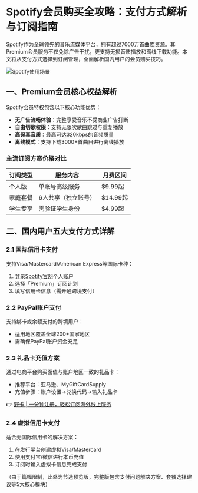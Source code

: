 # Spotify会员购买全攻略：支付方式解析与订阅指南

Spotify作为全球领先的音乐流媒体平台，拥有超过7000万首曲库资源。其Premium会员服务不仅免除广告干扰，更支持无损音质播放和离线下载功能。本文将从支付方式选择到订阅管理，全面解析国内用户的会员购买技巧。

![Spotify使用场景](https://via.placeholder.com/800x400)

## 一、Premium会员核心权益解析
Spotify会员特权包含以下核心功能优势：
- **无广告流畅体验**：完整享受音乐不受商业广告打断
- **自由切歌权限**：支持无限次歌曲跳过与重复播放
- **高保真音质**：最高可达320kbps的音频质量
- **离线模式**：支持下载3000+首曲目进行离线播放

### 主流订阅方案价格对比
| 订阅类型   | 服务内容          | 月费区间      |
|------------|-------------------|---------------|
| 个人版     | 单账号高级服务    | $9.99起       |
| 家庭套餐   | 6人共享（独立账号）| $14.99起      |
| 学生专享   | 需验证学生身份    | $4.99起       |

## 二、国内用户五大支付方式详解
### 2.1 国际信用卡支付
支持Visa/Mastercard/American Express等国际卡种：
1. 登录[Spotify官网](https://www.spotify.com)个人账户
2. 选择「Premium」订阅计划
3. 填写信用卡信息（需开通跨境支付）

### 2.2 PayPal账户支付
支持绑卡或余额支付的跨境用户：
- 适用地区覆盖全球200+国家地区
- 需确保PayPal账户资金充足

### 2.3 礼品卡充值方案
通过电商平台购买面值与账户地区一致的礼品卡：
- 推荐平台：亚马逊、MyGiftCardSupply
- 充值步骤：账户设置→兑换代码→输入礼品卡

👉 [野卡 | 一分钟注册，轻松订阅海外线上服务](https://bbtdd.com/yeka)

### 2.4 虚拟信用卡支付
适合无国际信用卡的解决方案：
1. 在发行平台创建虚拟Visa/Mastercard
2. 使用支付宝/微信进行本币充值
3. 订阅时输入虚拟卡信息完成支付




（由于篇幅限制，此处为节选预览版，完整版包含支付问题解决方案、套餐选择建议等5大核心模块）